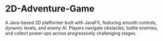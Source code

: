 # 2D-Adventure-Game
A Java-based 2D platformer built with JavaFX, featuring smooth controls, dynamic levels, and enemy AI. Players navigate obstacles, battle enemies, and collect power-ups across progressively challenging stages.
